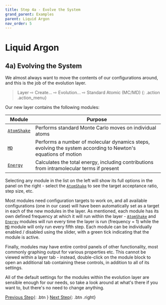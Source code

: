 ```yaml
---
title: Step 4a - Evolve the System
grand_parent: Examples
parent: Liquid Argon
nav_order: 5
---
```

# Liquid Argon

## 4a) Evolving the System

We almost always want to move the contents of our configurations around, and this is the job of the evolution layer.

> Layer &#8680; Create... &#8680; Evolution... &#8680; Standard Atomic (MC/MD)
{: .action .action_menu}

Our new layer contains the following modules:

| Module | Purpose |
|--------|---------|
| [`AtomShake`](../../userguide/modules/atomshake) | Performs standard Monte Carlo moves on individual atoms |
| [`MD`](../../userguide/modules/md) | Performs a number of molecular dynamics steps, evolving the system according to Newton's equations of motion |
| [`Energy`](../../userguide/modules/energy) | Calculates the total energy, including contributions from intramolecular terms if present |

Selecting any module in the list on the left will show its full options in the panel on the right - select the [`AtomShake`](../../userguide/modules/atomshake) to see the target acceptance ratio, step size, etc.

Most modules need configuration targets to work on, and all available configurations (one in our case) will have been automatically set as a target in each of the new modules in the layer. As mentioned, each module has its own defined frequency at which it will run within the layer - [`AtomShake`](../../userguide/modules/atomshake) and [`Energy`](../../userguide/modules/energy) modules will run every time the layer is run (frequency = 1) while the [`MD`](../../userguide/modules/md) module will only run every fifth step. Each module can be individually enabled / disabled using the slider, with a green tick indicating that the module is active.

Finally, modules may have entire control panels of other functionality, most commonly graphing output for various properties etc. This cannot be viewed within a layer tab - instead, double-click on the module block to open an additional tab containing these controls, in addition to all of its settings.

All of the default settings for the modules within the evolution layer are sensible enough for our needs, so take a look around at what's there if you want to, but there's no need to change anything.

[Previous Step](step4.md){: .btn }   [Next Step](step4b.md){: .btn .right}
